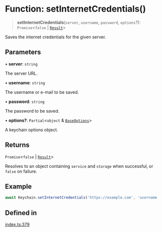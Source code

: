 # Function: setInternetCredentials()

> **setInternetCredentials**(`server`, `username`, `password`, `options`?): `Promise`\<`false` \| [`Result`](../type-aliases/Result.md)\>

Saves the internet credentials for the given server.

## Parameters

• **server**: `string`

The server URL.

• **username**: `string`

The username or e-mail to be saved.

• **password**: `string`

The password to be saved.

• **options?**: `Partial`\<`object` & [`BaseOptions`](../type-aliases/BaseOptions.md)\>

A keychain options object.

## Returns

`Promise`\<`false` \| [`Result`](../type-aliases/Result.md)\>

Resolves to an object containing `service` and `storage` when successful, or `false` on failure.

## Example

```typescript
await Keychain.setInternetCredentials('https://example.com', 'username', 'password');
```

## Defined in

[index.ts:379](https://github.com/oblador/react-native-keychain/blob/06824b340311076cce81e80bceb3c34da22ca810/src/index.ts#L379)
